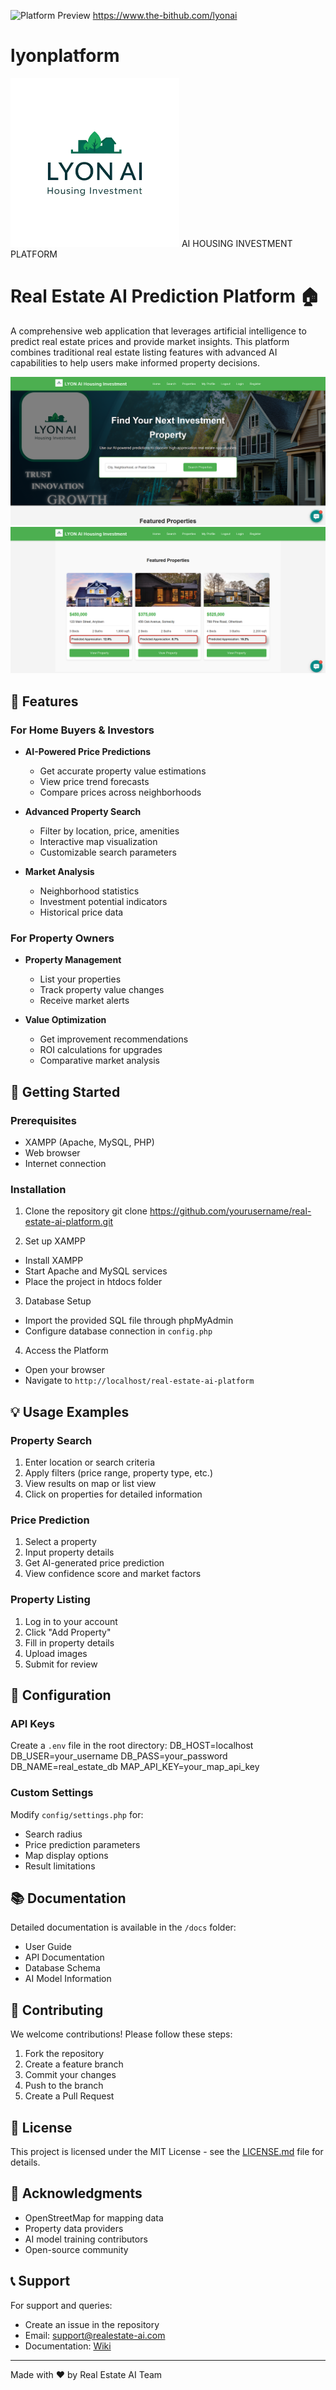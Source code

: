 ![Platform Preview](https://github.com/ndmh99/lyonplatform/blob/main/img/overview.gif)
https://www.the-bithub.com/lyonai
# lyonplatform
<img src="./img/logo.png" alt="drawing" width="270"/>
AI HOUSING INVESTMENT PLATFORM

# Real Estate AI Prediction Platform 🏠

A comprehensive web application that leverages artificial intelligence to predict real estate prices and provide market insights. This platform combines traditional real estate listing features with advanced AI capabilities to help users make informed property decisions.

![Platform Preview](https://github.com/ndmh99/lyonplatform/blob/main/img/mainpage%20sample.png)
![Platform Preview](https://github.com/ndmh99/lyonplatform/blob/main/img/mainpage%20sample%202.png)
## 🌟 Features

### For Home Buyers & Investors
- **AI-Powered Price Predictions**
  - Get accurate property value estimations
  - View price trend forecasts
  - Compare prices across neighborhoods

- **Advanced Property Search**
  - Filter by location, price, amenities
  - Interactive map visualization
  - Customizable search parameters

- **Market Analysis**
  - Neighborhood statistics
  - Investment potential indicators
  - Historical price data

### For Property Owners
- **Property Management**
  - List your properties
  - Track property value changes
  - Receive market alerts

- **Value Optimization**
  - Get improvement recommendations
  - ROI calculations for upgrades
  - Comparative market analysis

## 🚀 Getting Started

### Prerequisites
- XAMPP (Apache, MySQL, PHP)
- Web browser
- Internet connection

### Installation

1. Clone the repository
git clone https://github.com/yourusername/real-estate-ai-platform.git

2. Set up XAMPP
- Install XAMPP
- Start Apache and MySQL services
- Place the project in htdocs folder

3. Database Setup
- Import the provided SQL file through phpMyAdmin
- Configure database connection in `config.php`

4. Access the Platform
- Open your browser
- Navigate to `http://localhost/real-estate-ai-platform`

## 💡 Usage Examples

### Property Search
1. Enter location or search criteria
2. Apply filters (price range, property type, etc.)
3. View results on map or list view
4. Click on properties for detailed information

### Price Prediction
1. Select a property
2. Input property details
3. Get AI-generated price prediction
4. View confidence score and market factors

### Property Listing
1. Log in to your account
2. Click "Add Property"
3. Fill in property details
4. Upload images
5. Submit for review

## 🔧 Configuration

### API Keys
Create a `.env` file in the root directory:
DB_HOST=localhost
DB_USER=your_username
DB_PASS=your_password
DB_NAME=real_estate_db
MAP_API_KEY=your_map_api_key

### Custom Settings
Modify `config/settings.php` for:
- Search radius
- Price prediction parameters
- Map display options
- Result limitations

## 📚 Documentation

Detailed documentation is available in the `/docs` folder:
- User Guide
- API Documentation
- Database Schema
- AI Model Information

## 🤝 Contributing

We welcome contributions! Please follow these steps:

1. Fork the repository
2. Create a feature branch
3. Commit your changes
4. Push to the branch
5. Create a Pull Request

## 📄 License

This project is licensed under the MIT License - see the [LICENSE.md](LICENSE.md) file for details.

## 🙏 Acknowledgments

- OpenStreetMap for mapping data
- Property data providers
- AI model training contributors
- Open-source community

## 📞 Support

For support and queries:
- Create an issue in the repository
- Email: support@realestate-ai.com
- Documentation: [Wiki](link-to-wiki)

---
Made with ❤️ by Real Estate AI Team
